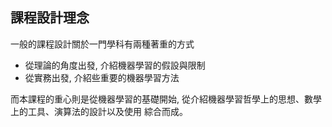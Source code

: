 ## 課程設計理念

一般的課程設計關於一門學科有兩種著重的方式

* 從理論的角度出發, 介紹機器學習的假設與限制
* 從實務出發, 介紹些重要的機器學習方法

而本課程的重心則是從機器學習的基礎開始, 從介紹機器學習哲學上的思想、數學上的工具、演算法的設計以及使用 綜合而成。